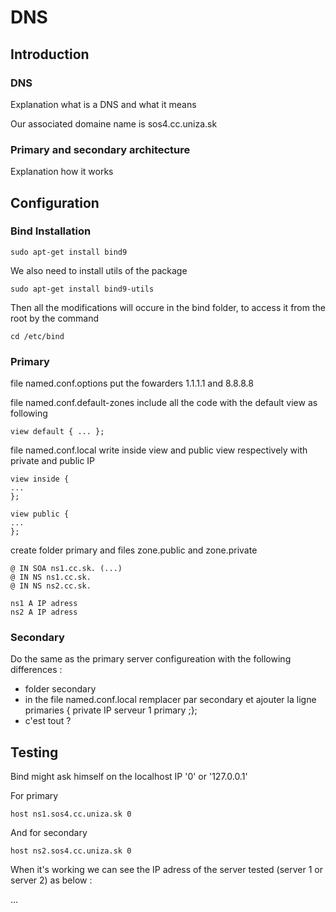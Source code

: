 # DNS

## Introduction

### DNS

Explanation what is a DNS and what it means

Our associated domaine name is sos4.cc.uniza.sk

### Primary and secondary architecture

Explanation how it works


## Configuration

### Bind Installation

``sudo apt-get install bind9``

We also need to install utils of the package

``sudo apt-get install bind9-utils``

Then all the modifications will occure in the bind folder, to access it from the root by the command 

``cd /etc/bind``

### Primary

file named.conf.options put the fowarders 1.1.1.1 and 8.8.8.8

file named.conf.default-zones include all the code with the default view as following 

```
view default { ... };
```

file  named.conf.local write inside view and public view respectively with private and public IP

```
view inside {
...
};
```

```
view public {
...
};
```

create folder primary and files zone.public and zone.private

```
@ IN SOA ns1.cc.sk. (...)
@ IN NS ns1.cc.sk.
@ IN NS ns2.cc.sk.

ns1 A IP adress
ns2 A IP adress
```

### Secondary

Do the same as the primary server configureation with the following differences :

- folder secondary
- in the file named.conf.local remplacer par secondary et ajouter la ligne primaries { private IP serveur 1 primary ;};
- c'est tout ?

## Testing

Bind might ask himself on the localhost IP '0' or '127.0.0.1'

For primary

``host ns1.sos4.cc.uniza.sk 0``

And for secondary

``host ns2.sos4.cc.uniza.sk 0``

When it's working we can see the IP adress of the server tested (server 1 or server 2) as below :

...



